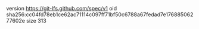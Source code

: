 version https://git-lfs.github.com/spec/v1
oid sha256:cc04fd78eb1ce62ac71114c097ff71bf50c6788a67fedad7e17688506277602e
size 313
